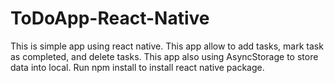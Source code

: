 # ToDoApp-React-Native
This is simple app using react native. This app allow to add tasks, mark task as completed, and delete tasks. This app also using AsyncStorage to store data into local.
Run npm install to install react native package.

